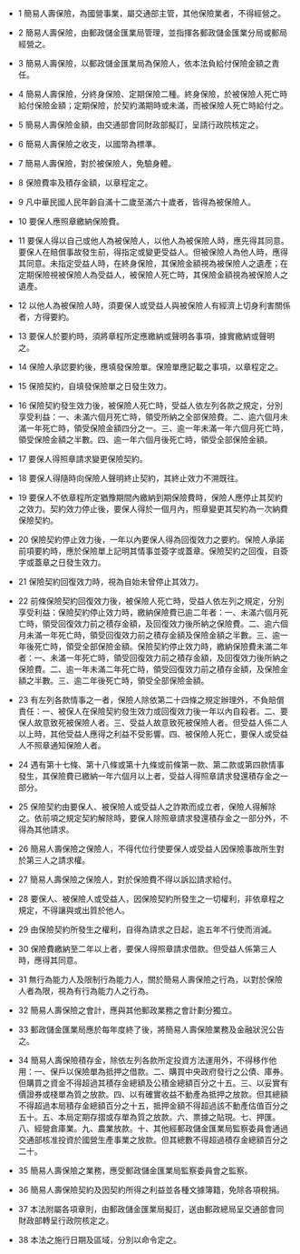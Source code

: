 * 1 簡易人壽保險，為國營事業，屬交通部主管，其他保險業者，不得經營之。

* 2 簡易人壽保險，由郵政儲金匯業局管理，並指揮各郵政儲金匯業分局或郵局經營之。

* 3 簡易人壽保險，以郵政儲金匯業局為保險人，依本法負給付保險金額之責任。

* 4 簡易人壽保險，分終身保險、定期保險二種。終身保險，於被保險人死亡時給付保險金額；定期保險，於契約滿期時或未滿，而被保險人死亡時給付之。

* 5 簡易人壽保險金額，由交通部會同財政部擬訂，呈請行政院核定之。

* 6 簡易人壽保險之收支，以國幣為標準。

* 7 簡易人壽保險，對於被保險人，免驗身體。

* 8 保險費率及積存金額，以章程定之。

* 9 凡中華民國人民年齡自滿十二歲至滿六十歲者，皆得為被保險人。

* 10 要保人應照章繳納保險費。

* 11 要保人得以自己或他人為被保險人，以他人為被保險人時，應先得其同意。要保人在賠償事故發生前，得指定或變更受益人。但被保險人為他人時，應得其同意。未指定受益人時，在終身保險，其保險金額視為被保險人之遺產；在定期保險視被保險人為受益人，被保險人死亡時，其保險金額視為被保險人之遺產。

* 12 以他人為被保險人時，須要保人或受益人與被保險人有經濟上切身利害關係者，方得要約。

* 13 要保人於要約時，須將章程所定應繳納或聲明各事項，據實繳納或聲明之。

* 14 保險人承認要約後，應填發保險單。保險單應記載之事項，以章程定之。

* 15 保險契約，自填發保險單之日發生效力。

* 16 保險契約發生效力後，被保險人死亡時，受益人依左列各款之規定，分別享受利益：一、未滿六個月死亡時，領受所納之全部保險費。二、逾六個月未滿一年死亡時，領受保險金額四分之一。三、逾一年未滿一年六個月死亡時，領受保險金額之半數。四、逾一年六個月後死亡時，領受全部保險金額。

* 17 要保人得照章請求變更保險契約。

* 18 要保人得隨時向保險人聲明終止契約，其終止效力不溯既往。

* 19 要保人不依章程所定猶豫期間內繳納到期保險費時，保險人應停止其契約之效力。契約效力停止後，要保人得於一個月內，照章變更其契約為一次納費保險契約。

* 20 保險契約停止效力後，一年以內要保人得為回復效力之要約。保險人承諾前項要約時，應於保險單上記明其情事並簽字或蓋章。保險契約之回復，自簽字或蓋章之日發生效力。

* 21 保險契約回復效力時，視為自始未曾停止其效力。

* 22 前條保險契約回復效力後，被保險人死亡時，受益人依左列之規定，分別享受利益：保險契約停止效力時，繳納保險費已逾二年者：一、未滿六個月死亡時，領受回復效力前之積存金額，及回復效力後所納之保險費。二、逾六個月未滿一年死亡時，領受回復效力前之積存金額及保險金額之半數。三、逾一年後死亡時，領受全部保險金額。保險契約停止效力時，繳納保險費未滿二年者：一、未滿一年死亡時，領受回復效力前之積存金額，及回復效力後所納之保險費。二、逾一年未滿二年死亡時，領受回復效力前之積存金額，及保險金額之半數。三、逾二年後死亡時，領受全部保險金額。

* 23 有左列各款情事之一者，保險人除依第二十四條之規定辦理外，不負賠償責任：一、被保人在保險契約發生效力或回復效力後一年以內自殺者。二、要保人故意致死被保險人者。三、受益人故意致死被保險人者。但受益人係二人以上時，其他受益人應得之利益不受影響。四、被保險人死亡，要保人或受益人不照章通知保險人者。

* 24 遇有第十七條、第十八條或第十九條或前條第一款、第二款或第四款情事發生，其保險費已繳納一年六個月以上者，受益人得照章請求發還積存金之一部分。

* 25 保險契約由要保人、被保險人或受益人之詐欺而成立者，保險人得解除之。依前項之規定契約解除時，要保人除照章請求發還積存金之一部分外，不得為其他請求。

* 26 簡易人壽保險之保險人，不得代位行使要保人或受益人因保險事故所生對於第三人之請求權。

* 27 簡易人壽保險之保險人，對於保險費不得以訴訟請求給付。

* 28 要保人、被保險人或受益人，因保險契約所發生之一切權利，非依章程之規定，不得讓與或出質於他人。

* 29 由保險契約所發生之權利，自得為請求之日起，逾五年不行使而消滅。

* 30 保險費繳納至二年以上者，要保人得照章請求借款。但受益人係第三人時，應得其同意。

* 31 無行為能力人及限制行為能力人，關於簡易人壽保險之行為，以對於保險人者為限，視為有行為能力人之行為。

* 32 簡易人壽保險之會計，應與其他郵政業務之會計劃分獨立。

* 33 郵政儲金匯業局應於每年度終了後，將簡易人壽保險業務及金融狀況公告之。

* 34 簡易人壽保險積存金，除依左列各款所定投資方法運用外，不得移作他用：一、保戶以保險單為抵押之借款。二、購買中央政府發行之公債、庫券。但購買之資金不得超過其積存金總額及公積金總額百分之十五。三、以妥實有價證券或棧單為質之放款。四、以有確實收益不動產為抵押之放款。但其總額不得超過本局積存金總額百分之十五，抵押金額不得超過該不動產估值百分之五十。五、本局定期存摺或存單為質之放款。六、票據之貼現。七、押匯。八、經營倉庫業。九、農業放款。十、其他經郵政儲金匯業局監察委員會通過交通部核准投資於國營生產事業之放款。但其總數不得超過積存金總額百分之二十。

* 35 簡易人壽保險之業務，應受郵政儲金匯業局監察委員會之監察。

* 36 簡易人壽保險契約及因契約所得之利益並各種文據簿籍，免除各項稅捐。

* 37 本法附屬各項章則，由郵政儲金匯業局擬訂，送由郵政總局呈交通部會同財政部轉呈行政院核定之。

* 38 本法之施行日期及區域，分別以命令定之。

